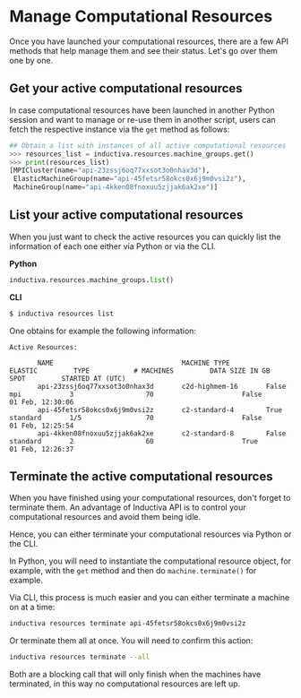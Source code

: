 # Manage Computational Resources

Once you have launched your computational resources, there are a few API methods
that help manage them and see their status. Let's go over them one by one.

## Get your active computational resources

In case computational resources have been launched in another Python session and
want to manage or re-use them in another script, users can fetch the respective
instance via the `get` method as follows:

```python
## Obtain a list with instances of all active computational resources
>>> resources_list = inductiva.resources.machine_groups.get()
>>> print(resources_list)
[MPICluster(name="api-23zssj6oq77xxsot3o0nhax3d"),
 ElasticMachineGroup(name="api-45fetsr58okcs0x6j9m0vsi2z"),
 MachineGroup(name="api-4kken08fnoxuu5zjjak6ak2xe")]
```

## List your active computational resources

When you just want to check the active resources you can quickly list the
information of each one either via Python or via the CLI.

**Python**
```python
inductiva.resources.machine_groups.list()
```

**CLI**
```bash
$ inductiva resources list
```

One obtains for example the following information:
```
Active Resources:

       NAME                                MACHINE TYPE         ELASTIC         TYPE           # MACHINES         DATA SIZE IN GB         SPOT         STARTED AT (UTC)
       api-23zssj6oq77xxsot3o0nhax3d       c2d-highmem-16       False           mpi            3                  70                      False        01 Feb, 12:30:06
       api-45fetsr58okcs0x6j9m0vsi2z       c2-standard-4        True            standard       1/5                70                      False        01 Feb, 12:25:54
       api-4kken08fnoxuu5zjjak6ak2xe       c2-standard-8        False           standard       2                  60                      True         01 Feb, 12:26:37
```

## Terminate the active computational resources

When you have finished using your computational resources, don't forget to terminate
them. An advantage of Inductiva API is to control your computational
resources and avoid them being idle.

Hence, you can either terminate your computational resources via Python or the CLI. 

In Python, you will need to instantiate the computational resource object, for
example, with the `get` method and then do `machine.terminate()` for example. 

Via CLI, this process is much easier and you can either terminate a machine on
at a time:
```bash
inductiva resources terminate api-45fetsr58okcs0x6j9m0vsi2z
```

Or terminate them all at once. You will need to confirm this action:
```bash
inductiva resources terminate --all
```

Both are a blocking call that will only finish when the machines have terminated,
in this way no computational resources are left up.
